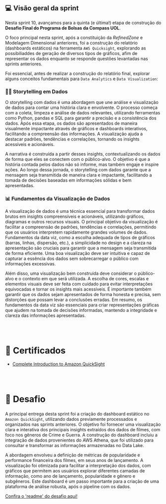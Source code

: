 ## 💻 Visão geral da sprint 

Nesta sprint 10, avançamos para a quinta (e última!) etapa de construção do **Desafio Final do Programa de Bolsas da Compass UOL**.

O foco principal nesta sprint, após a constituição da *RefinedZone* e Modelagem Dimensional anteriores, foi a construção do relatório (dashboards estáticos) na ferramenta `AWS Quicksight`, explorando as possibiliaddes de geração de diversos tipos de gráficos, afim de representar os dados enquanto se responde questões levantadas nas sprints anteriores.

Foi essencial, antes de realizar a construção do relatório final, explorar alguns conceitos fundamentais para `Data Analytics` e `Data Visualization`:

### 👨‍🏫 Storytelling em Dados

O storytelling com dados é uma abordagem que une análise e visualização de dados para contar uma história clara e envolvente. O processo começa com a coleta, limpeza e análise de dados relevantes, utilizando ferramentas como Python, pandas e SQL para garantir a precisão e a consistência dos dados. Após essa etapa, os dados são apresentados de maneira visualmente impactante através de gráficos e dashboards interativos, facilitando a compreensão das informações. A visualização ajuda a destacar padrões, tendências e correlações, tornando os insights acessíveis e acionáveis.

A narrativa é construída a partir desses insights, contextualizando os dados de forma que eles se conectem com o público-alvo. O objetivo é que a história contada pelos dados não só informe, mas também engaje e inspire ações. Ao longo dessa jornada, o storytelling com dados garante que a mensagem seja transmitida de maneira clara e impactante, facilitando a tomada de decisões baseadas em informações sólidas e bem apresentadas.

### 📊 Fundamentos da Visualização de Dados

A visualização de dados é uma técnica essencial para transformar dados brutos em insights compreensíveis e acionáveis, utilizando gráficos, diagramas e outros recursos visuais. O principal objetivo da visualização é facilitar a compreensão de padrões, tendências e correlações, permitindo que os usuários interpretem rapidamente grandes volumes de dados. Fundamentos da data viz, como a escolha adequada de tipos de gráficos (barras, linhas, dispersão, etc.), a simplicidade no design e a clareza na apresentação são cruciais para garantir que a mensagem seja transmitida de forma eficiente. Uma boa visualização deve ser intuitiva e capaz de capturar a essência dos dados sem sobrecarregar o público com informações excessivas.

Além disso, uma visualização bem construída deve considerar o público-alvo e o contexto em que será utilizada. A escolha de cores, escalas e elementos visuais deve ser feita com cuidado para evitar interpretações equivocadas e tornar os insights mais acessíveis. É importante também garantir que os dados sejam apresentados de forma honesta e precisa, sem distorções que possam levar a conclusões erradas. Em resumo, os fundamentos da data viz são essenciais para criar representações gráficas que ajudem na tomada de decisões informadas, mantendo a integridade e clareza das informações apresentadas.

<br/>
<br/>  

# 📜 Certificados
- [Complete Introduction to Amazon QuickSight](../Sprint10/certificados/Quicksight.png)
<br/>  
<br/>  
  
# 🧠 Desafio
###

A principal entrega desta sprint foi a criação do dashboard estático no `Amazon QuickSight`, utilizando dados previamente processados e organizados nas sprints anteriores. O objetivo foi fornecer uma visualização clara e interativa dos principais insights extraídos dos dados de filmes, com foco nos gêneros de Crime e Guerra. A construção do dashboard incluiu a integração de dados provenientes do AWS Athena, que foi utilizado para consultar e transformar as informações armazenadas no Data Lake.

A abordagem envolveu a definição de métricas de popularidade e performance financeira dos filmes, em seus anos de lançamento. A visualização foi otimizada para facilitar a interpretação dos dados, com gráficos que permitem aos usuários explorar diferentes camadas de informação, como ano de lançamento, popularidade e gênero e subgêneros. Este dashboard é um passo importante para a criação de uma plataforma de análise robusta, após o pipeline com os dados.

[Confira o 'readme' do desafio aqui!](../Sprint10/desafio/README.md)